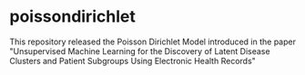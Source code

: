 # poissondirichlet
This repository released the Poisson Dirichlet Model introduced in the paper "Unsupervised Machine Learning for the Discovery of Latent Disease Clusters and Patient Subgroups Using Electronic Health Records"
